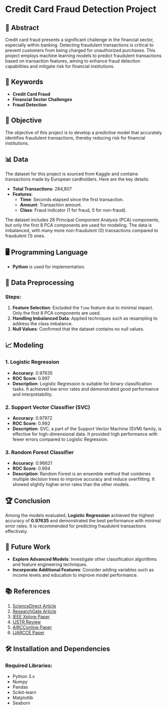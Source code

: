 # Credit Card Fraud Detection Project

## 📝 Abstract

Credit card fraud presents a significant challenge in the financial sector, especially within banking. Detecting fraudulent transactions is critical to prevent customers from being charged for unauthorized purchases. This project employs machine learning models to predict fraudulent transactions based on transaction features, aiming to enhance fraud detection capabilities and mitigate risk for financial institutions.

## 🔑 Keywords

- **Credit Card Fraud**
- **Financial Sector Challenges**
- **Fraud Detection**

## 🎯 Objective

The objective of this project is to develop a predictive model that accurately identifies fraudulent transactions, thereby reducing risk for financial institutions.

## 📊 Data

The dataset for this project is sourced from Kaggle and contains transactions made by European cardholders. Here are the key details:

- **Total Transactions**: 284,807
- **Features**:
  - **Time**: Seconds elapsed since the first transaction.
  - **Amount**: Transaction amount.
  - **Class**: Fraud indicator (1 for fraud, 0 for non-fraud).

The dataset includes 28 Principal Component Analysis (PCA) components, but only the first 8 PCA components are used for modeling. The data is imbalanced, with many more non-fraudulent (0) transactions compared to fraudulent (1) ones.

## 🖥️ Programming Language

- **Python** is used for implementation.

## 🔧 Data Preprocessing

### Steps:

1. **Feature Selection**: Excluded the `Time` feature due to minimal impact. Only the first 8 PCA components are used.
2. **Handling Imbalanced Data**: Applied techniques such as resampling to address the class imbalance.
3. **Null Values**: Confirmed that the dataset contains no null values.

## 📈 Modeling

### 1. **Logistic Regression**
- **Accuracy**: 0.97635
- **ROC Score**: 0.997
- **Description**: Logistic Regression is suitable for binary classification tasks. It achieved low error rates and demonstrated good performance and interpretability.

### 2. **Support Vector Classifier (SVC)**
- **Accuracy**: 0.97972
- **ROC Score**: 0.992
- **Description**: SVC, a part of the Support Vector Machine (SVM) family, is effective for high-dimensional data. It provided high performance with fewer errors compared to Logistic Regression.

### 3. **Random Forest Classifier**
- **Accuracy**: 0.96621
- **ROC Score**: 0.994
- **Description**: Random Forest is an ensemble method that combines multiple decision trees to improve accuracy and reduce overfitting. It showed slightly higher error rates than the other models.

## 🏆 Conclusion

Among the models evaluated, **Logistic Regression** achieved the highest accuracy of **0.97635** and demonstrated the best performance with minimal error rates. It is recommended for predicting fraudulent transactions effectively.

## 🔮 Future Work

- **Explore Advanced Models**: Investigate other classification algorithms and feature engineering techniques.
- **Incorporate Additional Features**: Consider adding variables such as income levels and education to improve model performance.

## 📚 References

1. [ScienceDirect Article](https://www.sciencedirect.com/science/article/pii/S187705092030065X)
2. [ResearchGate Article](https://www.researchgate.net/publication/336800562_Credit_Card_Fraud_Detection_using_Machine_Learning_and_Data_Science)
3. [IEEE Xplore Paper](https://ieeexplore.ieee.org/document/5159014)
4. [IJSTR Review](http://www.ijstr.org/final-print/oct2019/A-Review-On-Credit-Card-Fraud-Detection-Using-Machine-Learning.pdf)
5. [AIRCConline Paper](https://aircconline.com/csit/papers/vol10/csit101018.pdf)
6. [IJARCCE Paper](https://ijarcce.com/wp-content/uploads/2016/02/IJARCCE-9.pdf)

## 🛠️ Installation and Dependencies

### Required Libraries:
- Python 3.x
- Numpy
- Pandas
- Scikit-learn
- Matplotlib
- Seaborn

